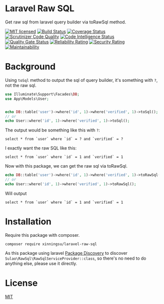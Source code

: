 # Laravel Raw SQL

Get raw sql from laravel query builder via toRawSql method.

[![MIT licensed](https://img.shields.io/badge/license-MIT-blue.svg)](./LICENSE)
[![Build Status](https://api.travis-ci.org/xinningsu/laravel-raw-sql.svg?branch=master)](https://travis-ci.org/xinningsu/laravel-raw-sql)
[![Coverage Status](https://coveralls.io/repos/github/xinningsu/laravel-raw-sql/badge.svg?branch=master)](https://coveralls.io/github/xinningsu/laravel-raw-sql)
[![Scrutinizer Code Quality](https://scrutinizer-ci.com/g/xinningsu/laravel-raw-sql/badges/quality-score.png?b=master)](https://scrutinizer-ci.com/g/xinningsu/laravel-raw-sql)
[![Code Intelligence Status](https://scrutinizer-ci.com/g/xinningsu/laravel-raw-sql/badges/code-intelligence.svg?b=master)](https://scrutinizer-ci.com/g/xinningsu/laravel-raw-sql)
[![Quality Gate Status](https://sonarcloud.io/api/project_badges/measure?project=xinningsu_laravel-raw-sql&metric=alert_status)](https://sonarcloud.io/dashboard?id=xinningsu_laravel-raw-sql)
[![Reliability Rating](https://sonarcloud.io/api/project_badges/measure?project=xinningsu_laravel-raw-sql&metric=reliability_rating)](https://sonarcloud.io/dashboard?id=xinningsu_laravel-raw-sql)
[![Security Rating](https://sonarcloud.io/api/project_badges/measure?project=xinningsu_laravel-raw-sql&metric=security_rating)](https://sonarcloud.io/dashboard?id=xinningsu_laravel-raw-sql)
[![Maintainability](https://api.codeclimate.com/v1/badges/18669386ce65532b228f/maintainability)](https://codeclimate.com/github/xinningsu/laravel-raw-sql/maintainability)


# Background

Using `toSql` method to output the sql of query builder, it's something with `?`, not the raw sql.

```php
use Illuminate\Support\Facades\DB;
use App\Models\User;


echo DB::table('user')->where('id', 1)->where('verified', 1)->toSql();
// or 
echo User::where('id', 1)->where('verified', 1)->toSql();
```

The output would be something like this with `?`:

```mysql
select * from `user` where `id` = ? and `verified` = ?
```

I exactly want the raw SQL like this:

```mysql
select * from `user` where `id` = 1 and `verified` = 1
```

Now with this package, we can get the raw sql via toRawSql.

```php
echo DB::table('user')->where('id', 1)->where('verified', 1)->toRawSql();
// or 
echo User::where('id', 1)->where('verified', 1)->toRawSql();
```

Will output

```mysql
select * from `user` where `id` = 1 and `verified` = 1
```


# Installation

Require this package with composer. 

```
composer require xinningsu/laravel-raw-sql

```

As this package using laravel [Package Discovery](https://laravel.com/docs/8.x/packages#package-discovery) to discover `Sulao\RawSql\RawSqlServiceProvider::class`, so there's no need to do anything else, please use it directly.



# License

[MIT](./LICENSE)
